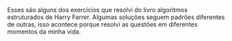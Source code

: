 Esses são alguns dos exercícios que resolvi do livro algoritmos estruturados de Harry Farrer. 
Algumas soluções seguem padrões diferentes de outras, isso acontece porque resolvi as questões em diferentes momentos da minha vida.
